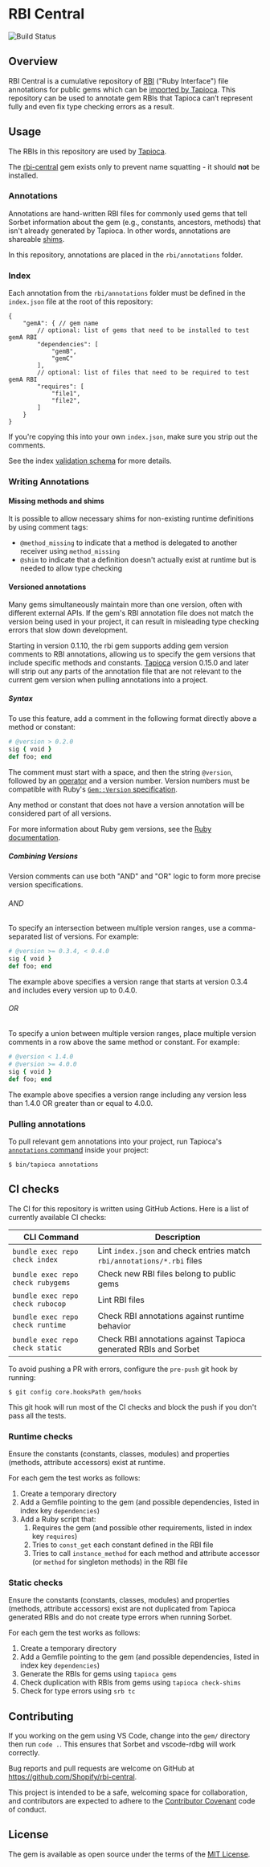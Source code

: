 # RBI Central

![Build Status](https://github.com/Shopify/rbi-central/workflows/CI/badge.svg)

## Overview

RBI Central is a cumulative repository of [RBI](https://sorbet.org/docs/rbi) ("Ruby Interface") file annotations for public gems which can be [imported by Tapioca](https://github.com/Shopify/tapioca#pulling-rbi-annotations-from-remote-sources). This repository can be used to annotate gem RBIs that Tapioca can’t represent fully and even fix type checking errors as a result.

## Usage

The RBIs in this repository are used by [Tapioca](https://github.com/Shopify/tapioca).

The [rbi-central](https://rubygems.org/gems/rbi-central) gem exists only to prevent name squatting - it should **not** be installed.

### Annotations

Annotations are hand-written RBI files for commonly used gems that tell Sorbet information about the gem (e.g., constants, ancestors, methods) that isn't already generated by Tapioca. In other words, annotations are shareable [shims](https://github.com/Shopify/tapioca#manually-writing-rbi-definitions-shims).

In this repository, annotations are placed in the `rbi/annotations` folder.

### Index

Each annotation from the `rbi/annotations` folder must be defined in the `index.json` file at the root of this repository:

```jsonc
{
    "gemA": { // gem name
        // optional: list of gems that need to be installed to test gemA RBI
        "dependencies": [
            "gemB",
            "gemC"
        ],
        // optional: list of files that need to be required to test gemA RBI
        "requires": [
            "file1",
            "file2",
        ]
    }
}
```

If you're copying this into your own `index.json`, make sure you strip out the comments.

See the index [validation schema](schema.json) for more details.

### Writing Annotations

#### Missing methods and shims

It is possible to allow necessary shims for non-existing runtime definitions by using comment tags:

* `@method_missing` to indicate that a method is delegated to another receiver using `method_missing`
* `@shim` to indicate that a definition doesn't actually exist at runtime but is needed to allow type checking

#### Versioned annotations

Many gems simultaneously maintain more than one version, often with different external APIs. If the gem's RBI
annotation file does not match the version being used in your project, it can result in misleading type checking
errors that slow down development.

Starting in version 0.1.10, the rbi gem supports adding gem version comments to RBI annotations, allowing us to
specify the gem versions that include specific methods and constants. [Tapioca](https://github.com/Shopify/tapioca)
version 0.15.0 and later will strip out any parts of the annotation file that are not relevant to the current gem
version when pulling annotations into a project.

##### Syntax

To use this feature, add a comment in the following format directly above a method or constant:

```ruby
# @version > 0.2.0
sig { void }
def foo; end
```

The comment must start with a space, and then the string `@version`, followed by an [operator](#operators) and
a version number. Version numbers must be compatible with Ruby's
[`Gem::Version` specification](https://ruby-doc.org/current/stdlibs/rubygems/Gem/Version.html).

Any method or constant that does not have a version annotation will be considered part of all versions.

For more information about Ruby gem versions, see the [Ruby documentation](https://ruby-doc.org/3.3.4/stdlibs/rubygems/Gem/Version.html).

##### Combining Versions

Version comments can use both "AND" and "OR" logic to form more precise version specifications.

###### AND

To specify an intersection between multiple version ranges, use a comma-separated list of versions. For example:

```ruby
# @version >= 0.3.4, < 0.4.0
sig { void }
def foo; end
```

The example above specifies a version range that starts at version 0.3.4 and includes every version up to 0.4.0.

###### OR

To specify a union between multiple version ranges, place multiple version comments in a row above the same method or
constant. For example:

```ruby
# @version < 1.4.0
# @version >= 4.0.0
sig { void }
def foo; end
```

The example above specifies a version range including any version less than 1.4.0 OR greater than or equal to 4.0.0.

### Pulling annotations

To pull relevant gem annotations into your project, run Tapioca's [`annotations` command](https://github.com/Shopify/tapioca#pulling-rbi-annotations-from-remote-sources) inside your project:

```shell
$ bin/tapioca annotations
```

## CI checks

The CI for this repository is written using GitHub Actions. Here is a list of currently available CI checks:

| CLI Command                       | Description                                                             |
| ----------------------------------| ----------------------------------------------------------------------- |
| `bundle exec repo check index`    | Lint `index.json` and check entries match `rbi/annotations/*.rbi` files |
| `bundle exec repo check rubygems` | Check new RBI files belong to public gems                               |
| `bundle exec repo check rubocop`  | Lint RBI files                                                          |
| `bundle exec repo check runtime`  | Check RBI annotations against runtime behavior                          |
| `bundle exec repo check static`   | Check RBI annotations against Tapioca generated RBIs and Sorbet         |

To avoid pushing a PR with errors, configure the `pre-push` git hook by running:

```shell
$ git config core.hooksPath gem/hooks
```

This git hook will run most of the CI checks and block the push if you don't pass all the tests.

### Runtime checks

Ensure the constants (constants, classes, modules) and properties (methods, attribute accessors) exist at runtime.

For each gem the test works as follows:

1. Create a temporary directory
2. Add a Gemfile pointing to the gem (and possible dependencies, listed in index key `dependencies`)
3. Add a Ruby script that:
   1. Requires the gem (and possible other requirements, listed in index key `requires`)
   2. Tries to `const_get` each constant defined in the RBI file
   3. Tries to call `instance_method` for each method and attribute accessor (or `method` for singleton methods) in the RBI file

### Static checks

Ensure the constants (constants, classes, modules) and properties (methods, attribute accessors) exist are not duplicated from Tapioca generated RBIs and do not create type errors when running Sorbet.

For each gem the test works as follows:

1. Create a temporary directory
2. Add a Gemfile pointing to the gem (and possible dependencies, listed in index key `dependencies`)
3. Generate the RBIs for gems using `tapioca gems`
4. Check duplication with RBIs from gems using `tapioca check-shims`
5. Check for type errors using `srb tc`

## Contributing

If you working on the gem using VS Code, change into the `gem/` directory then run `code .`.
This ensures that Sorbet and vscode-rdbg will work correctly.

Bug reports and pull requests are welcome on GitHub at https://github.com/Shopify/rbi-central.

This project is intended to be a safe, welcoming space for collaboration, and contributors are expected to adhere to the [Contributor Covenant](https://github.com/Shopify/rbi-central/blob/main/CODE_OF_CONDUCT.md) code of conduct.

## License

The gem is available as open source under the terms of the
[MIT License](https://github.com/Shopify/rbi-central/blob/main/LICENSE.txt).
